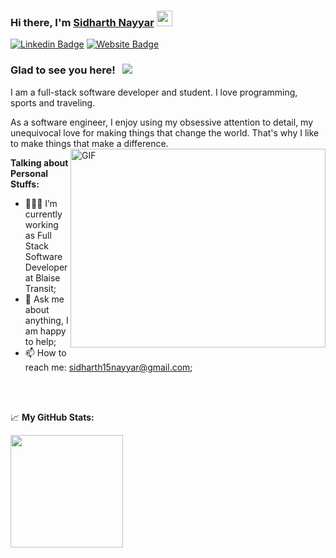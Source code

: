 ### Hi there, I'm <a href="http://itissid.com/" target="_blank">Sidharth Nayyar</a> <img src="https://media.giphy.com/media/hvRJCLFzcasrR4ia7z/giphy.gif" width="25px">

[![Linkedin Badge](https://img.shields.io/badge/-LinkedIn-0e76a8?style=flat-square&logo=Linkedin&logoColor=white)](https://linkedin.com/in/sidharth-nayyar-a13515171)
[![Website Badge](https://img.shields.io/badge/Website-3b5998?style=flat-square&logo=google-chrome&logoColor=white)](http://itissid.com/)


### Glad to see you here! &nbsp; ![](https://visitor-badge.glitch.me/badge?page_id=snayyar00.snayyar00)

I am a full-stack software developer and student. I love programming, sports and traveling.

As a software engineer, I enjoy using my obsessive attention to detail, my unequivocal love for making things that change the world. That's why I like to make things that make a difference.
</br>
<img align="right" alt="GIF" src="https://github.com/Gapur/Gapur/blob/master/coding.gif?raw=true" width="408" height="318" />
  

**Talking about Personal Stuffs:**

- 👨🏻‍💻 I’m currently working as Full Stack Software Developer at Blaise Transit;
- 💬 Ask me about anything, I am happy to help;
- 📫 How to reach me: sidharth15nayyar@gmail.com;
</br>
</br>

📈 **My GitHub Stats:**
</br>
<p>
  <img height="180em" src="https://github-readme-stats.vercel.app/api?username=snayyar00&show_icons=true&hide_border=true&&count_private=true&include_all_commits=true" />
 
</p>
